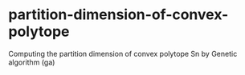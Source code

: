 # partition-dimension-of-convex-polytope
Computing the partition dimension of convex polytope Sn by Genetic algorithm (ga)
